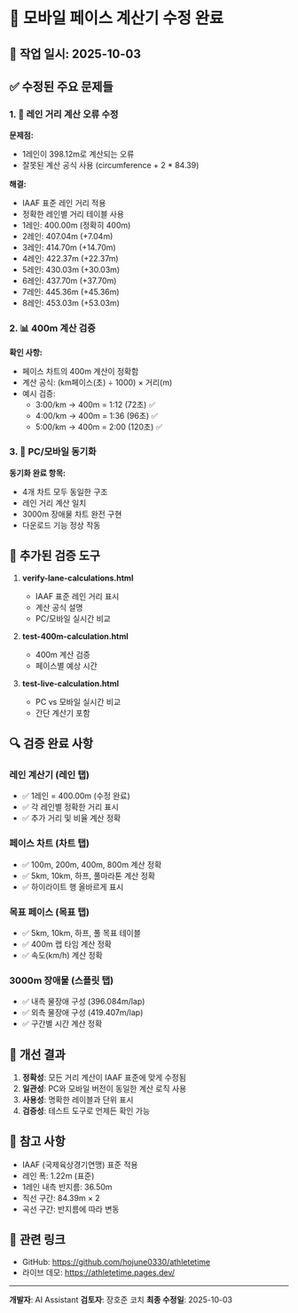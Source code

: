 # 🔧 모바일 페이스 계산기 수정 완료

## 📅 작업 일시: 2025-10-03

## ✅ 수정된 주요 문제들

### 1. 🏃 레인 거리 계산 오류 수정
**문제점:**
- 1레인이 398.12m로 계산되는 오류
- 잘못된 계산 공식 사용 (circumference + 2 * 84.39)

**해결:**
- IAAF 표준 레인 거리 적용
- 정확한 레인별 거리 테이블 사용
- 1레인: 400.00m (정확히 400m)
- 2레인: 407.04m (+7.04m)
- 3레인: 414.70m (+14.70m)
- 4레인: 422.37m (+22.37m)
- 5레인: 430.03m (+30.03m)
- 6레인: 437.70m (+37.70m)
- 7레인: 445.36m (+45.36m)
- 8레인: 453.03m (+53.03m)

### 2. 📊 400m 계산 검증
**확인 사항:**
- 페이스 차트의 400m 계산이 정확함
- 계산 공식: (km페이스(초) ÷ 1000) × 거리(m)
- 예시 검증:
  - 3:00/km → 400m = 1:12 (72초) ✅
  - 4:00/km → 400m = 1:36 (96초) ✅
  - 5:00/km → 400m = 2:00 (120초) ✅

### 3. 🎯 PC/모바일 동기화
**동기화 완료 항목:**
- 4개 차트 모두 동일한 구조
- 레인 거리 계산 일치
- 3000m 장애물 차트 완전 구현
- 다운로드 기능 정상 작동

## 📁 추가된 검증 도구

1. **verify-lane-calculations.html**
   - IAAF 표준 레인 거리 표시
   - 계산 공식 설명
   - PC/모바일 실시간 비교

2. **test-400m-calculation.html**
   - 400m 계산 검증
   - 페이스별 예상 시간

3. **test-live-calculation.html**
   - PC vs 모바일 실시간 비교
   - 간단 계산기 포함

## 🔍 검증 완료 사항

### 레인 계산기 (레인 탭)
- ✅ 1레인 = 400.00m (수정 완료)
- ✅ 각 레인별 정확한 거리 표시
- ✅ 추가 거리 및 비율 계산 정확

### 페이스 차트 (차트 탭)
- ✅ 100m, 200m, 400m, 800m 계산 정확
- ✅ 5km, 10km, 하프, 풀마라톤 계산 정확
- ✅ 하이라이트 행 올바르게 표시

### 목표 페이스 (목표 탭)
- ✅ 5km, 10km, 하프, 풀 목표 테이블
- ✅ 400m 랩 타임 계산 정확
- ✅ 속도(km/h) 계산 정확

### 3000m 장애물 (스플릿 탭)
- ✅ 내측 물장애 구성 (396.084m/lap)
- ✅ 외측 물장애 구성 (419.407m/lap)
- ✅ 구간별 시간 계산 정확

## 🚀 개선 결과

1. **정확성**: 모든 거리 계산이 IAAF 표준에 맞게 수정됨
2. **일관성**: PC와 모바일 버전이 동일한 계산 로직 사용
3. **사용성**: 명확한 레이블과 단위 표시
4. **검증성**: 테스트 도구로 언제든 확인 가능

## 📝 참고 사항

- IAAF (국제육상경기연맹) 표준 적용
- 레인 폭: 1.22m (표준)
- 1레인 내측 반지름: 36.50m
- 직선 구간: 84.39m × 2
- 곡선 구간: 반지름에 따라 변동

## 🔗 관련 링크

- GitHub: https://github.com/hojune0330/athletetime
- 라이브 데모: https://athletetime.pages.dev/

---

**개발자**: AI Assistant
**검토자**: 장호준 코치
**최종 수정일**: 2025-10-03